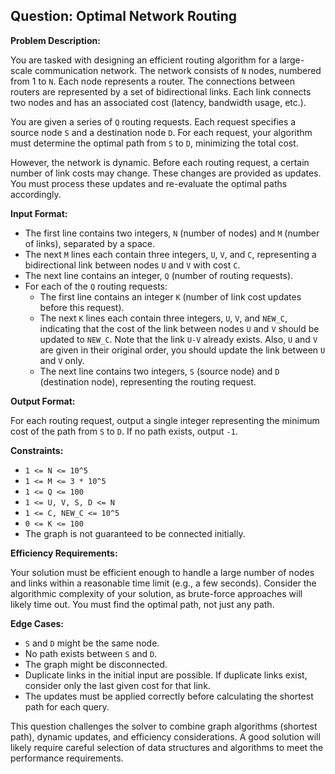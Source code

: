 ## Question: Optimal Network Routing

**Problem Description:**

You are tasked with designing an efficient routing algorithm for a large-scale communication network. The network consists of `N` nodes, numbered from 1 to `N`. Each node represents a router. The connections between routers are represented by a set of bidirectional links. Each link connects two nodes and has an associated cost (latency, bandwidth usage, etc.).

You are given a series of `Q` routing requests. Each request specifies a source node `S` and a destination node `D`. For each request, your algorithm must determine the optimal path from `S` to `D`, minimizing the total cost.

However, the network is dynamic. Before each routing request, a certain number of link costs may change. These changes are provided as updates. You must process these updates and re-evaluate the optimal paths accordingly.

**Input Format:**

*   The first line contains two integers, `N` (number of nodes) and `M` (number of links), separated by a space.
*   The next `M` lines each contain three integers, `U`, `V`, and `C`, representing a bidirectional link between nodes `U` and `V` with cost `C`.
*   The next line contains an integer, `Q` (number of routing requests).
*   For each of the `Q` routing requests:
    *   The first line contains an integer `K` (number of link cost updates before this request).
    *   The next `K` lines each contain three integers, `U`, `V`, and `NEW_C`, indicating that the cost of the link between nodes `U` and `V` should be updated to `NEW_C`. Note that the link `U-V` already exists. Also, `U` and `V` are given in their original order, you should update the link between `U` and `V` only.
    *   The next line contains two integers, `S` (source node) and `D` (destination node), representing the routing request.

**Output Format:**

For each routing request, output a single integer representing the minimum cost of the path from `S` to `D`. If no path exists, output `-1`.

**Constraints:**

*   `1 <= N <= 10^5`
*   `1 <= M <= 3 * 10^5`
*   `1 <= Q <= 100`
*   `1 <= U, V, S, D <= N`
*   `1 <= C, NEW_C <= 10^5`
*   `0 <= K <= 100`
*   The graph is not guaranteed to be connected initially.

**Efficiency Requirements:**

Your solution must be efficient enough to handle a large number of nodes and links within a reasonable time limit (e.g., a few seconds).  Consider the algorithmic complexity of your solution, as brute-force approaches will likely time out. You must find the optimal path, not just any path.

**Edge Cases:**

*   `S` and `D` might be the same node.
*   No path exists between `S` and `D`.
*   The graph might be disconnected.
*   Duplicate links in the initial input are possible. If duplicate links exist, consider only the last given cost for that link.
*   The updates must be applied correctly before calculating the shortest path for each query.

This question challenges the solver to combine graph algorithms (shortest path), dynamic updates, and efficiency considerations. A good solution will likely require careful selection of data structures and algorithms to meet the performance requirements.
